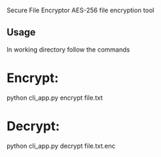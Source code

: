 Secure File Encryptor
AES-256 file encryption tool

## Usage
In working directory follow the commands
# Encrypt:
python cli_app.py encrypt file.txt

# Decrypt:
python cli_app.py decrypt file.txt.enc
